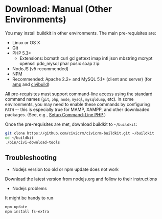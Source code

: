 # Download: Manual (Other Environments)

You may install buildkit in other environments. The main pre-requisites are:

 * Linux or OS X
 * Git
 * PHP 5.3+
   * Extensions: bcmath curl gd gettext imap intl json mbstring mcrypt openssl pdo_mysql phar posix soap zip
 * NodeJS (v5 recommended)
 * NPM 
 * Recommended: Apache 2.2+ and MySQL 5.1+ (client and server) (for [amp](https://github.com/totten/amp) and [civibuild](doc/civibuild.md))
 
All pre-requisites must support command-line access using the standard command
names (`git`, `php`, `node`, `mysql`, `mysqldump`, etc). In some environments,
you may need to enable these commands by configuring `PATH` -- this is especially
true for MAMP, XAMPP, and other downloaded packages.
(See, e.g., [Setup Command-Line PHP](http://wiki.civicrm.org/confluence/display/CRMDOC/Setup+Command-Line+PHP).)

Once the pre-requisites are met, download buildkit to `~/buildkit`:

```bash
git clone https://github.com/civicrm/civicrm-buildkit.git ~/buildkit
cd ~/buildkit
./bin/civi-download-tools
```

## Troubleshooting

* Nodejs version too old or npm update does not work

Download the latest version from nodejs.org and follow to their instructions

* Nodejs problems

It might be handy to run

```bash
npm update
npm install fs-extra
```
